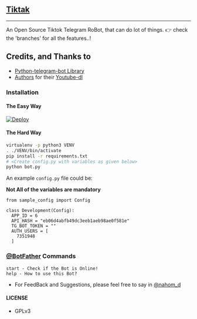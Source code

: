 ## [Tiktak](https://telegram.dog/etnahbot)
---

An Open Source Tiktok Telegram RoBot, that can do lot of things.
👉 check the 'branches' for all the features..!

## Credits, and Thanks to

* [Python-telegram-bot Library](https://github.com/python-telegram-bot/python-telegram-bot)
* [Authors](https://github.com/ytdl-org/youtube-dl/blob/master/AUTHORS) for their [Youtube-dl](https://github.com/ytdl-org/youtube-dl/)

### Installation

#### The Easy Way

[![Deploy](https://www.herokucdn.com/deploy/button.svg)](https://heroku.com/deploy)

#### The Hard Way

```sh
virtualenv -p python3 VENV
. ./VENV/bin/activate
pip install -r requirements.txt
# <Create config.py with variables as given below>
python bot.py
```

An example `config.py` file could be:

**Not All of the variables are mandatory**

```python3
from sample_config import Config

class Development(Config):
  APP_ID = 6
  API_HASH = "eb06d4abfb49dc3eeb1aeb98ae0f581e"
  TG_BOT_TOKEN = ""
  AUTH_USERS = [
    7351948
  ]
```

### [@BotFather](https://telegram.dog/BotFather) Commands

```
start - Check if the Bot is Online!
help - How to use this Bot?
```

- For FeedBack and Suggestions, please feel free to say in [@nahom_d](https://telegram.dog/nahom_d)

#### LICENSE
- GPLv3
